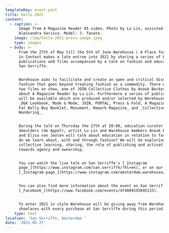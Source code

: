 ```yaml
---
templateKey: event-post
title: Hallo 2021
content:
  - caption: >-
      Image from A Magazine Reader 05 video. Photo by Lu Lin, assisted by
      Alessandra Varisco. Model: J. Tanate.
    image: /img/hallo-2021-press-image.jpeg
    type: images
  - body: >-
      From the 27th of May till the 5th of June Warehouse | A Place for Clothes
      in Context makes a late entree into 2021 by sharing a series of Warehouse
      publications and films accompanied by a talk on fashion and education at
      San Serriffe. 


      Warehouse aims to facilitate and create an open and critical discourse on
      fashion that goes beyond treating fashion as a commodity. There will be
      two films on show, one of JOIN Collective Clothes by Anouk Beckers and one
      about A Magazine Reader by Lu Lin. Furthermore a series of publications
      will be available which are produced and/or selected by Warehouse such as
      _D&K Lookbook, Mode & Mode, JOIN, PORTAL, Press & Fold, A Magazine Reader,
      Fat Belly Boy Booklet, Monument, Rework Magazine_ and _Collective
      Wandering_. 


      During the talk on Thursday the 27th at 20:00, education curator David
      Smeulders (de Appel), artist Lu Lin and Warehouse members Anouk Beckers
      and Elisa van Joolen will talk about education in relation to fashion; how
      do we learn about, with and through fashion? We will be exploring ideas on
      collective learning, sharing, the role of publishing and activation
      towards agency and ownership.


      You can watch the live talk on San Serriffe's [_Instagram
      page_](https://www.instagram.com/san.serriffe/?hl=en), or on our own
      [_Instagram page_](https://www.instagram.com/amsterdam.warehouse/?hl=en).


      You can also find more information about the event on San Serriffe's
      [_Facebook_](https://www.facebook.com/events/474089193695133). 


      To enter 2021 in style Warehouse will be giving away free Warehouse
      shoelaces with every purchase at San Serriffe during this period.
    type: text
location: 'San Serriffe, Amsterdam '
date: '2021-05-27'
---
```


